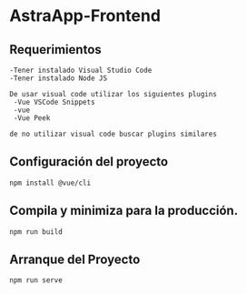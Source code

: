 # AstraApp-Frontend

## Requerimientos
```
-Tener instalado Visual Studio Code 
-Tener instalado Node JS

De usar visual code utilizar los siguientes plugins
 -Vue VSCode Snippets
 -vue
 -Vue Peek
 
de no utilizar visual code buscar plugins similares 

```

##  Configuración del proyecto
```
npm install @vue/cli

```

## Compila y minimiza para la producción.
```
npm run build

```

## Arranque del Proyecto
```
npm run serve
```

